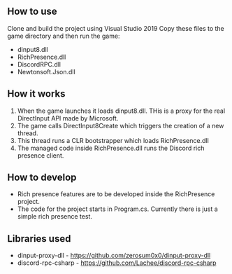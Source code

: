 ## How to use
Clone and build the project using Visual Studio 2019
Copy these files to the game directory and then run the game:
* dinput8.dll
* RichPresence.dll
* DiscordRPC.dll
* Newtonsoft.Json.dll

## How it works
1. When the game launches it loads dinput8.dll. THis is a proxy for the real DirectInput API made by Microsoft.
2. The game calls DirectInput8Create which triggers the creation of a new thread.
3. This thread runs a CLR bootstrapper which loads RichPresence.dll
4. The managed code inside RichPresence.dll runs the Discord rich presence client.

## How to develop
* Rich presence features are to be developed inside the RichPresence project.
* The code for the project starts in Program.cs. Currently there is just a simple rich presence test.

## Libraries used
* dinput-proxy-dll - https://github.com/zerosum0x0/dinput-proxy-dll
* discord-rpc-csharp - https://github.com/Lachee/discord-rpc-csharp
